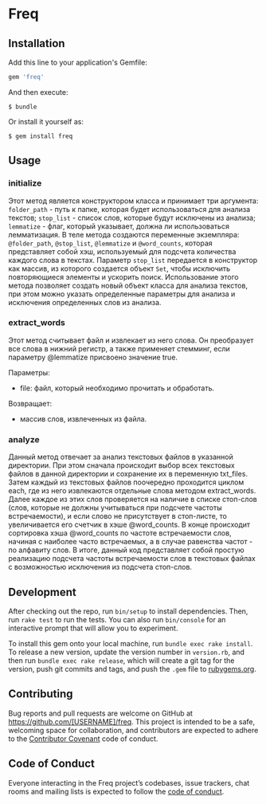 # Freq

## Installation

Add this line to your application's Gemfile:

```ruby
gem 'freq'
```

And then execute:

    $ bundle

Or install it yourself as:

    $ gem install freq

## Usage
### initialize
Этот метод является конструктором класса и принимает три аргумента: `folder_path` - путь к папке, которая будет использоваться для анализа текстов; `stop_list` - список слов, которые будут исключены из анализа; `lemmatize` - флаг, который указывает, должна ли использоваться лемматизация.
В теле метода создаются переменные экземпляра: `@folder_path`, `@stop_list`, `@lemmatize` и `@word_counts`, которая представляет собой хэш, используемый для подсчета количества каждого слова в текстах. Параметр `stop_list` передается в конструктор как массив, из которого создается объект `Set`, чтобы исключить повторяющиеся элементы и ускорить поиск.
Использование этого метода позволяет создать новый объект класса для анализа текстов, при этом можно указать определенные параметры для анализа и исключения определенных слов из анализа.

### extract_words
Этот метод считывает файл и извлекает из него слова. Он преобразует все слова в нижний регистр, а также применяет стемминг, если параметру @lemmatize присвоено значение true.

Параметры:
- file: файл, который необходимо прочитать и обработать.

Возвращает: 
- массив слов, извлеченных из файла.

### analyze
Данный метод отвечает за анализ текстовых файлов в указанной директории.
При этом сначала происходит выбор всех текстовых файлов в данной директории и сохранение их в переменную txt_files.
Затем каждый из текстовых файлов поочередно проходится циклом each, где из него извлекаются отдельные слова методом extract_words.
Далее каждое из этих слов проверяется на наличие в списке стоп-слов (слов, которые не должны учитываться при подсчете частоты встречаемости), и если слово не присутствует в стоп-листе, то увеличивается его счетчик в хэше @word_counts.
В конце происходит сортировка хэша @word_counts по частоте встречаемости слов, начиная с наиболее часто встречаемых, а в случае равенства частот - по алфавиту слов.
В итоге, данный код представляет собой простую реализацию подсчета частоты встречаемости слов в текстовых файлах с возможностью исключения из подсчета стоп-слов.

## Development

After checking out the repo, run `bin/setup` to install dependencies. Then, run `rake test` to run the tests. You can also run `bin/console` for an interactive prompt that will allow you to experiment.

To install this gem onto your local machine, run `bundle exec rake install`. To release a new version, update the version number in `version.rb`, and then run `bundle exec rake release`, which will create a git tag for the version, push git commits and tags, and push the `.gem` file to [rubygems.org](https://rubygems.org).

## Contributing

Bug reports and pull requests are welcome on GitHub at https://github.com/[USERNAME]/freq. This project is intended to be a safe, welcoming space for collaboration, and contributors are expected to adhere to the [Contributor Covenant](http://contributor-covenant.org) code of conduct.

## Code of Conduct

Everyone interacting in the Freq project’s codebases, issue trackers, chat rooms and mailing lists is expected to follow the [code of conduct](https://github.com/[USERNAME]/freq/blob/master/CODE_OF_CONDUCT.md).
